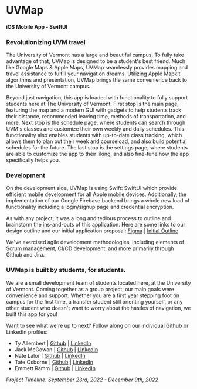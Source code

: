 # UVMap
#### iOS Mobile App - SwiftUI


### Revolutionizing UVM travel
The University of Vermont has a large and beautiful campus. To fully take advantage of that, UVMap is designed to be a student's best friend. Much like Google Maps & Apple Maps, UVMap seamlessly provides mapping and travel assistance to fulfill your navigation dreams. Utilizing Apple Mapkit algorithms and presentation, UVMap brings the same convenience back to the University of Vermont campus. 

Beyond just navigation, this app is loaded with functionality to fully support students here at The University of Vermont. First stop is the main page, featuring the map and a modern GUI with gadgets to help students track their distance, recommended leaving time, methods of transportation, and more. Next stop is the schedule page, where students can search through UVM's classes and customize their own weekly and daily schedules. This functionality also enables students with up-to-date class tracking, which allows them to plan out their week and courseload, and also build potential schedules for the future. The last stop is the settings page, where students are able to customize the app to their liking, and also fine-tune how the app specifically helps you.

### Development
On the development side, UVMap is using Swift: SwiftUI which provide efficient mobile development for all Apple mobile devices. Additionally, the implementation of our Google Firebase backend brings a whole new load of functionality including a login/signup page and credential encryption. 

As with any project, it was a long and tedious process to outline and brainstorm the ins-and-outs of this application. Here are some links to our design outline and our initial application proposal: [Figma](https://www.figma.com/file/vqD6cYHCv0PdiUmZf1oRUv/UVM-Campus-Map?node-id=0%3A1) | [Initial Outline](https://docs.google.com/document/d/11JWAbMhSizdrMW7WXjY1DpU7D2wC4u9dvIvxqTwhVOM/edit)

We've exercised agile development methodologies, including elements of Scrum management, CI/CD development, and more primarily through Github and Jira. 

### UVMap is built by students, for students.
We are a small development team of students located here, at the University of Vermont. Coming together as a group project, our main goals were convenience and support. Whether you are a first year stepping foot on campus for the first time, a transfer student still orienting yourself, or any other student who doesn't want to worry about the hastles of navigation, we built this app for you!

Want to see what we're up to next? Follow along on our individual Github or LinkedIn profiles:
- Ty Allembert | [Github](https://github.com/tyallembert) | [LinkedIn](https://www.linkedin.com/in/ty-allembert/)
- Jack McGowan | [Github](https://github.com/mcgows) | [LinkedIn](https://www.linkedin.com/in/jack-mcgowan-84b63a1b1/)
- Nate Lalor | [Github](https://github.com/natelalor) | [LinkedIn](https://www.linkedin.com/in/natelalor/)
- Tate Osborne | [Github](https://github.com/tateosborne) | [LinkedIn](https://www.linkedin.com/in/tate-osborne/)
- Emmett Ramm | [Github](https://github.com/EmmettRamm) | [LinkedIn](https://www.linkedin.com/in/emmett-ramm-432363209/)

_Project Timeline: September 23rd, 2022 - December 9th, 2022_
